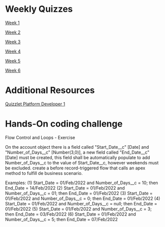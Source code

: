 # Weekly Quizzes

[Week 1](https://testmoz.com/q/2201947)

[Week 2](https://testmoz.com/q/3949222)

[Week 3](https://testmoz.com/q/4041030)

[Week 4](https://testmoz.com/q/4144674)

[Week 5](https://testmoz.com/q/6069474)

[Week 6](https://testmoz.com/q/6644724)

# Additional Resources
[Quizzlet Platform Developer 1](https://quizlet.com/216685185/platform-developer-1-flash-cards/)

# Hands-On coding challenge
Flow Control and Loops - Exercise

On the account object there is a field called "Start_Date__c" [Date] and "Number_of_Days__c" [Number(3,0)], a new field called "End_Date__c" [Date] must be created, this field shall be automatically populate to add Number_of_Days__c to the value of Start_Date__c, however weekends must be excluded. create a before record-triggered flow that calls an apex method to fulfill de business scenario.

Examples:
(1) Start_Date = 01/Feb/2022 and Number_of_Days__c = 10; then End_Date = 14/Feb/2022
(2) Start_Date = 01/Feb/2022 and Number_of_Days__c = 01; then End_Date = 01/Feb/2022
(3) Start_Date = 01/Feb/2022 and Number_of_Days__c = 0; then End_Date = 01/Feb/2022
(4) Start_Date = 01/Feb/2022 and Number_of_Days__c = null; then End_Date = 01/Feb/2022
(5) Start_Date = 01/Feb/2022 and Number_of_Days__c = 3; then End_Date = 03/Feb/2022
(6) Start_Date = 01/Feb/2022 and Number_of_Days__c = 5; then End_Date = 07/Feb/2022



